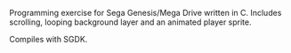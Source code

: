 Programming exercise for Sega Genesis/Mega Drive written in C. Includes scrolling, looping background layer and an animated player sprite.

Compiles with SGDK.
